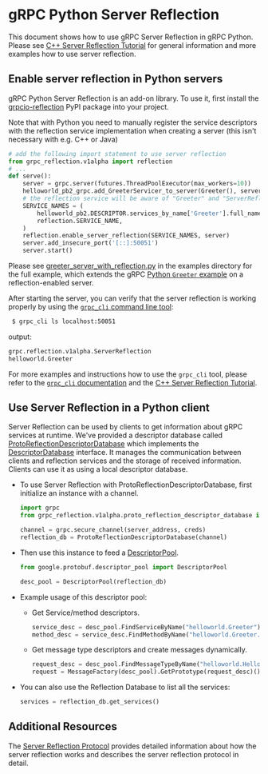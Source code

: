 # gRPC Python Server Reflection

This document shows how to use gRPC Server Reflection in gRPC Python.
Please see [C++ Server Reflection Tutorial] for general information
and more examples how to use server reflection.

## Enable server reflection in Python servers

gRPC Python Server Reflection is an add-on library. To use it, first install
the [grpcio-reflection] PyPI package into your project.

Note that with Python you need to manually register the service
descriptors with the reflection service implementation when creating a server
(this isn't necessary with e.g. C++ or Java)
```python
# add the following import statement to use server reflection
from grpc_reflection.v1alpha import reflection
# ...
def serve():
    server = grpc.server(futures.ThreadPoolExecutor(max_workers=10))
    helloworld_pb2_grpc.add_GreeterServicer_to_server(Greeter(), server)
    # the reflection service will be aware of "Greeter" and "ServerReflection" services.
    SERVICE_NAMES = (
        helloworld_pb2.DESCRIPTOR.services_by_name['Greeter'].full_name,
        reflection.SERVICE_NAME,
    )
    reflection.enable_server_reflection(SERVICE_NAMES, server)
    server.add_insecure_port('[::]:50051')
    server.start()
```

Please see [greeter_server_with_reflection.py] in the examples directory for the full
example, which extends the gRPC [Python `Greeter` example] on a reflection-enabled server.

After starting the server, you can verify that the server reflection
is working properly by using the [`grpc_cli` command line tool]:

 ```sh
  $ grpc_cli ls localhost:50051
  ```

  output:
  ```sh
  grpc.reflection.v1alpha.ServerReflection
  helloworld.Greeter
  ```

  For more examples and instructions how to use the `grpc_cli` tool,
  please refer to the [`grpc_cli` documentation] and the
  [C++ Server Reflection Tutorial].


## Use Server Reflection in a Python client

Server Reflection can be used by clients to get information about gRPC services
at runtime. We've provided a descriptor database called
[ProtoReflectionDescriptorDatabase](../../src/python/grpcio_reflection/v1alpha/proto_reflection_descriptor_database.h)
which implements the
[DescriptorDatabase](https://googleapis.dev/python/protobuf/latest/google/protobuf/descriptor_database.html#google.protobuf.descriptor_database.DescriptorDatabase)
interface. It manages the communication between clients and reflection services
and the storage of received information. Clients can use it as using a local
descriptor database.

- To use Server Reflection with ProtoReflectionDescriptorDatabase, first
  initialize an instance with a channel.

  ```Python
  import grpc
  from grpc_reflection.v1alpha.proto_reflection_descriptor_database import ProtoReflectionDescriptorDatabase

  channel = grpc.secure_channel(server_address, creds)
  reflection_db = ProtoReflectionDescriptorDatabase(channel)
  ```

- Then use this instance to feed a
  [DescriptorPool](https://googleapis.dev/python/protobuf/latest/google/protobuf/descriptor_pool.html#google.protobuf.descriptor_pool.DescriptorPool).

  ```Python
  from google.protobuf.descriptor_pool import DescriptorPool

  desc_pool = DescriptorPool(reflection_db)
  ```

- Example usage of this descriptor pool:

  * Get Service/method descriptors.

    ```Python
    service_desc = desc_pool.FindServiceByName("helloworld.Greeter")
    method_desc = service_desc.FindMethodByName("helloworld.Greeter.SayHello")
    ```

  * Get message type descriptors and create messages dynamically.

    ```Python
    request_desc = desc_pool.FindMessageTypeByName("helloworld.HelloRequest")
    request = MessageFactory(desc_pool).GetPrototype(request_desc)()
    ```

- You can also use the Reflection Database to list all the services:

    ```Python
    services = reflection_db.get_services()
    ```


## Additional Resources

The [Server Reflection Protocol] provides detailed
information about how the server reflection works and describes the server reflection
protocol in detail.


[C++ Server Reflection Tutorial]: ../server_reflection_tutorial.md
[grpcio-reflection]: https://pypi.org/project/grpcio-reflection/
[greeter_server_with_reflection.py]: https://github.com/grpc/grpc/blob/master/examples/python/helloworld/greeter_server_with_reflection.py
[Python `Greeter` example]: https://github.com/grpc/grpc/tree/master/examples/python/helloworld
[`grpc_cli` command line tool]: https://github.com/grpc/grpc/blob/master/doc/command_line_tool.md
[`grpc_cli` documentation]: ../command_line_tool.md
[C++ Server Reflection Tutorial]: ../server_reflection_tutorial.md
[Server Reflection Protocol]: ../server-reflection.md
